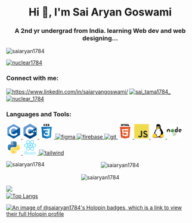 <h1 align="center">Hi 👋, I'm Sai Aryan Goswami</h1>
<h3 align="center">A 2nd yr undergrad from India. learning Web dev and web designing...</h3>



<p align="left"> <img src="https://komarev.com/ghpvc/?username=saiaryan1784&label=Profile%20views&color=0e75b6&style=flat" alt="saiaryan1784" /> </p>

<p align="left"> <a href="https://twitter.com/nuclear1784" target="blank"><img src="https://img.shields.io/twitter/follow/nuclear1784?logo=twitter&style=for-the-badge" alt="nuclear1784" /></a> </p>

<h3 align="left">Connect with me:</h3>
<p align="left">

<a href="https://linkedin.com/in/https://www.linkedin.com/in/saiaryangoswami/" target="blank"><img align="center" src="https://raw.githubusercontent.com/rahuldkjain/github-profile-readme-generator/master/src/images/icons/Social/linked-in-alt.svg" alt="https://www.linkedin.com/in/saiaryangoswami/" height="30" width="40" /></a>
<a href="https://instagram.com/sai_tama1784_" target="blank"><img align="center" src="https://raw.githubusercontent.com/rahuldkjain/github-profile-readme-generator/master/src/images/icons/Social/instagram.svg" alt="sai_tama1784_" height="30" width="40" /></a>
<a href="https://www.leetcode.com/nuclear_1784" target="blank"><img align="center" src="https://raw.githubusercontent.com/rahuldkjain/github-profile-readme-generator/master/src/images/icons/Social/leet-code.svg" alt="nuclear_1784" height="30" width="40" /></a>
</p>

<h3 align="left">Languages and Tools:</h3>
<p align="left"> <a href="https://www.cprogramming.com/" target="_blank" rel="noreferrer"> <img src="https://raw.githubusercontent.com/devicons/devicon/master/icons/c/c-original.svg" alt="c" width="40" height="40"/> </a> <a href="https://www.w3schools.com/cpp/" target="_blank" rel="noreferrer"> <img src="https://raw.githubusercontent.com/devicons/devicon/master/icons/cplusplus/cplusplus-original.svg" alt="cplusplus" width="40" height="40"/> </a> <a href="https://www.w3schools.com/css/" target="_blank" rel="noreferrer"> <img src="https://raw.githubusercontent.com/devicons/devicon/master/icons/css3/css3-original-wordmark.svg" alt="css3" width="40" height="40"/> </a> <a href="https://www.figma.com/" target="_blank" rel="noreferrer"> <img src="https://www.vectorlogo.zone/logos/figma/figma-icon.svg" alt="figma" width="40" height="40"/> </a> <a href="https://firebase.google.com/" target="_blank" rel="noreferrer"> <img src="https://www.vectorlogo.zone/logos/firebase/firebase-icon.svg" alt="firebase" width="40" height="40"/> </a> <a href="https://git-scm.com/" target="_blank" rel="noreferrer"> <img src="https://www.vectorlogo.zone/logos/git-scm/git-scm-icon.svg" alt="git" width="40" height="40"/> </a> <a href="https://www.w3.org/html/" target="_blank" rel="noreferrer"> <img src="https://raw.githubusercontent.com/devicons/devicon/master/icons/html5/html5-original-wordmark.svg" alt="html5" width="40" height="40"/> </a> <a href="https://developer.mozilla.org/en-US/docs/Web/JavaScript" target="_blank" rel="noreferrer"> <img src="https://raw.githubusercontent.com/devicons/devicon/master/icons/javascript/javascript-original.svg" alt="javascript" width="40" height="40"/> </a> <a href="https://www.linux.org/" target="_blank" rel="noreferrer"> <img src="https://raw.githubusercontent.com/devicons/devicon/master/icons/linux/linux-original.svg" alt="linux" width="40" height="40"/> </a> <a href="https://nodejs.org" target="_blank" rel="noreferrer"> <img src="https://raw.githubusercontent.com/devicons/devicon/master/icons/nodejs/nodejs-original-wordmark.svg" alt="nodejs" width="40" height="40"/> </a> <a href="https://www.python.org" target="_blank" rel="noreferrer"> <img src="https://raw.githubusercontent.com/devicons/devicon/master/icons/python/python-original.svg" alt="python" width="40" height="40"/> </a> <a href="https://reactjs.org/" target="_blank" rel="noreferrer"> <img src="https://raw.githubusercontent.com/devicons/devicon/master/icons/react/react-original-wordmark.svg" alt="react" width="40" height="40"/> </a> <a href="https://tailwindcss.com/" target="_blank" rel="noreferrer"> <img src="https://www.vectorlogo.zone/logos/tailwindcss/tailwindcss-icon.svg" alt="tailwind" width="40" height="40"/> </a> </p>

<p align="center"><img align="left" src="https://github-readme-stats.vercel.app/api/top-langs?username=saiaryan1784&show_icons=true&locale=en&layout=compact" alt="saiaryan1784" /></p>

<p align="center">&nbsp;<img align="center" src="https://github-readme-stats.vercel.app/api?username=saiaryan1784&show_icons=true&locale=en" alt="saiaryan1784" /></p>

<p align="center"><img align="center" src="https://github-readme-streak-stats.herokuapp.com/?user=saiaryan1784&" alt="saiaryan1784" /></p>

![](http://github-profile-summary-cards.vercel.app/api/cards/profile-details?username=SaiAryan1784&theme=dracula)
<br>
[![Top Langs](https://github-readme-stats.vercel.app/api/top-langs/?username=SaiAryan1784&theme=react)](https://github.com/anuraghazra/github-readme-stats)

[![An image of @saiaryan1784's Holopin badges, which is a link to view their full Holopin profile](https://holopin.me/saiaryan1784)](https://holopin.io/@saiaryan1784)
